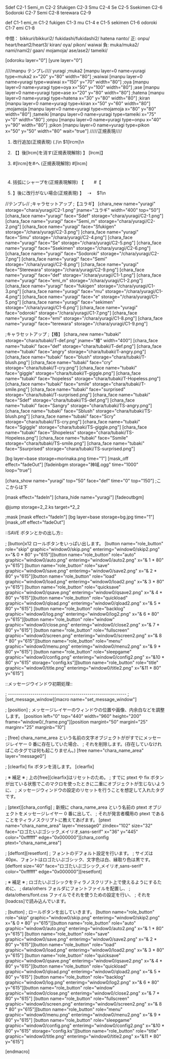 Sdef C2-1
Semi_m C2-2
Sfukigen C2-3
Smu C2-4
Se C2-5
Ssekimen C2-6
Sodoroki C2-7
Semi C2-8
terewara C2-9

def C1-1
emi_m C1-2
fukigen C1-3
mu C1-4
e C1-5
sekimen C1-6
odoroki C1-7
emi C1-8

中間：
bikkuri/bikkuri2/
fukidashi/fukidashi2/
hatena
nanto/
正:
onpu/
heart/heart2/heart3/
kiran/
oya/
pikon/
waiwai
負:
muka/muka2/
nami/nami2/
gaan/
mojamoja/
ase/ase2/
tameiki/

[odoroku layer="0"]
[yure layer="0"]

////manpu テンプレ////
yuragi
;muka2
[manpu layer=0 name=yuragi type=muka2 x="20" y="80" width="80"]
;waiwai
[manpu layer=0 name=yuragi type=waiwai x="150" y="70" width="80"]
;oya
[manpu layer=0 name=yuragi type=oya x="50" y="100" width="80"]
;ase
[manpu layer=0 name=yuragi type=ase x="20" y="80" width="80"]
;hatena
[manpu layer=0 name=yuragi type=hatena x="30" y="80" width="80"]
;kiran
[manpu layer=0 name=yuragi type=kiran x="50" y="60" width="80"]
;mojamoja
[manpu layer=0 name=yuragi type=mojamoja x="80" y="80" width="80"]
;tameiki
[manpu layer=0 name=yuragi type=tameiki x="75" y="0" width="80"]
;onpu
[manpu layer=0 name=yuragi type=onpu x="40" y="90" width="80"]
;pikon
[manpu layer=0 name=yuragi type=pikon x="50" y="50" width="80" wait="true"]
/////正規表現////

1. 改行追加(正規表現)
   (.)\n
   \$1[lrcm]\n

2. 【】後[lrcm]を消す(正規表現解除)
   】
   [lrcm]】

3. #[lrcm]を#へ (正規表現解除) #[lrcm]

   #

4. 括弧にシャープを(正規表現解除)
   【　　 #【

5. 】後に改行がない場合(正規表現)
   】　 ⇢ 　\$1\n

//テンプレ//
;キャラセットアップ
;【ユラギ】
[chara_new name="yuragi" storage="chara/yuragi/C2-1.png" jname="ユラギ" width="400" top="50"]
[chara_face name="yuragi" face="Sdef" storage="chara/yuragi/C2-1.png"]
[chara_face name="yuragi" face="Semi_m" storage="chara/yuragi/C2-2.png"]
[chara_face name="yuragi" face="Sfukigen" storage="/chara/yuragi/C2-3.png"]
[chara_face name="yuragi" face="Smu" storage="/chara/yuragi/C2-4.png"]
[chara_face name="yuragi" face="Se" storage="/chara/yuragi/C2-5.png"]
[chara_face name="yuragi" face="Ssekimen" storage="/chara/yuragi/C2-6.png"]
[chara_face name="yuragi" face="Sodoroki" storage="/chara/yuragi/C2-7.png"]
[chara_face name="yuragi" face="Semi" storage="/chara/yuragi/C2-8.png"]
[chara_face name="yuragi" face="Sterewara" storage="/chara/yuragi/C2-9.png"]
[chara_face name="yuragi" face="def" storage="/chara/yuragi/C1-1.png"]
[chara_face name="yuragi" face="emi_m" storage="/chara/yuragi/C1-2.png"]
[chara_face name="yuragi" face="fukigen" storage="/chara/yuragi/C1-3.png"]
[chara_face name="yuragi" face="mu" storage="/chara/yuragi/C1-4.png"]
[chara_face name="yuragi" face="e" storage="/chara/yuragi/C1-5.png"]
[chara_face name="yuragi" face="sekimen" storage="/chara/yuragi/C1-6.png"]
[chara_face name="yuragi" face="odoroki" storage="/chara/yuragi/C1-7.png"]
[chara_face name="yuragi" face="emi" storage="/chara/yuragi/C1-8.png"]
[chara_face name="yuragi" face="terewara" storage="/chara/yuragi/C1-9.png"]

;キャラセットアップ
;【椿】
[chara_new name="tubaki" storage="chara/tubaki/T-def.png" jname="椿" width="400"]
[chara_face name="tubaki" face="def" storage="chara/tubaki/T-def.png"]
[chara_face name="tubaki" face="angry" storage="chara/tubaki/T-angry.png"]
[chara_face name="tubaki" face="blush" storage="chara/tubaki/T-blush.png"]
[chara_face name="tubaki" face="cry" storage="chara/tubaki/T-cry.png"]
[chara_face name="tubaki" face="giggle" storage="chara/tubaki/T-giggle.png"]
[chara_face name="tubaki" face="hopeless" storage="chara/tubaki/T-Hopeless.png"]
[chara_face name="tubaki" face="smile" storage="chara/tubaki/T-smile.png"]
[chara_face name="tubaki" face="surprised" storage="chara/tubaki/T-surprised.png"]
[chara_face name="tubaki" face="Sdef" storage="chara/tubaki/TS-def.png"]
[chara_face name="tubaki" face="Sangry" storage="chara/tubaki/TS-angry.png"]
[chara_face name="tubaki" face="Sblush" storage="chara/tubaki/TS-blush.png"]
[chara_face name="tubaki" face="Scry" storage="chara/tubaki/TS-cry.png"]
[chara_face name="tubaki" face="Sgiggle" storage="chara/tubaki/TS-giggle.png"]
[chara_face name="tubaki" face="Shopeless" storage="chara/tubaki/TS-Hopeless.png"]
[chara_face name="tubaki" face="Ssmile" storage="chara/tubaki/TS-smile.png"]
[chara_face name="tubaki" face="Ssurprised" storage="chara/tubaki/TS-surprised.png"]

[bg layer=base storage=morinaka.png time="1"]
[mask_off effect="fadeOut"]
[fadeinbgm storage="神域.ogg" time="1000" loop="true"]

[chara_show name="yuragi" top="50" face="def" time="0" top="150"]
;ここからは下

[mask effect="fadeIn"]
[chara_hide name="yuragi"]
[fadeoutbgm]

@jump storage=2_2.ks target=*2_2

;mask
[mask effect="fadeIn"]
[bg layer=base storage=bg.jpg time="1"]
[mask_off effect="fadeOut"]

::SAVE ボタンとかの出し方::

; [button]x12 ロールボタンをいっぱい出します。
[button name="role_button" role="skip" graphic="window0/skip.png" enterimg="window0/skip2.png" x="& 0 \* 80" y="615"][button name="role_button" role="auto" graphic="window0/auto.png" enterimg="window0/auto2.png" x="& 1 * 80" y="615"]
[button name="role_button" role="save" graphic="window0/save.png" enterimg="window0/save2.png" x="& 2 \* 80" y="615"][button name="role_button" role="load" graphic="window0/load.png" enterimg="window0/load2.png" x="& 3 * 80" y="615"]
[button name="role_button" role="quicksave" graphic="window0/qsave.png" enterimg="window0/qsave2.png" x="& 4 \* 80" y="615"][button name="role_button" role="quickload" graphic="window0/qload.png" enterimg="window0/qload2.png" x="& 5 * 80" y="615"]
[button name="role_button" role="backlog" graphic="window0/log.png" enterimg="window0/log2.png" x="& 6 \* 80" y="615"][button name="role_button" role="window" graphic="window0/close.png" enterimg="window0/close2.png" x="& 7 * 80" y="615"]
[button name="role_button" role="fullscreen" graphic="window0/screen.png" enterimg="window0/screen2.png" x="& 8 \* 80" y="615"][button name="role_button" role="menu" graphic="window0/menu.png" enterimg="window0/menu2.png" x="& 9 * 80" y="615"]
[button name="role_button" role="sleepgame" graphic="window0/config.png" enterimg="window0/config2.png" x="&10 \* 80" y="615" storage="config.ks"][button name="role_button" role="title" graphic="window0/title.png" enterimg="window0/title2.png" x="&11 * 80" y="615"]

::メッセージウインドウ初期処理::

; ----------------------------------------------------------
; [set_message_window][macro name="set_message_window"]

; [position]
; メッセージレイヤーのウィンドウの位置や画像、内余白などを調整します。
[position left="0" top="440" width="960" height="200" frame="window0/\_frame.png"][position margint="50" marginl="25" marginr="25" marginb="10"]

; [free] chara_name_area という名前の文字オブジェクトががすでにメッセージレイヤー 0 番に存在していた場合、
; それを削除します。(存在していなければこのタグでは何も起こりません。)
[free name="chara_name_area" layer="message0"]

; [clearfix] fix ボタンを消します。
[clearfix]

; ※ 補足 ※
; 上の[free][clearfix]はリセットのため。
; すでに ptext や fix ボタンが出ている状態でこのマクロを使ったときに二重にオブジェクトが生じないように、
; メッセージウィンドウの設定のリセットを行うことを想定して入れたタグです。

; [ptext][chara_config]
; 新規に chara_name_area という名前の ptext オブジェクトをメッセージレイヤー 0 番に出して、
; それが発言者欄用の ptext であることをティラノスクリプトに教えてあげます。
[ptext name="chara_name_area" layer="message0" zindex="102" size="32" face="ロゴたいぷゴシック,メイリオ,sans-serif" x="36" y="445" color="0xffffff" edge="0x000000"][chara_config ptext="chara_name_area"]

; [deffont][resetfont]
; フォントのデフォルト設定を行います。
; サイズは 40px、フォントはロゴたいぷゴシック、文字色は白、縁取り色は黒です。
[deffont size="40" face="ロゴたいぷゴシック,メイリオ,sans-serif" color="0xffffff" edge="0x000000"][resetfont]

; ※ 補足 ※
; ロゴたいぷゴシックをティラノスクリプト上で使えるようにするために、
; data/others フォルダにフォントファイルを配置し、
; data/others/font.css ファイルでそれを使うための設定を行い、
; それを[loadcss]で読み込んでいます。

; [button]
; ロールボタンを出していきます。
[button name="role_button" role="skip" graphic="window0/skip.png" enterimg="window0/skip2.png" x="& 0 \* 80" y="615"][button name="role_button" role="auto" graphic="window0/auto.png" enterimg="window0/auto2.png" x="& 1 * 80" y="615"]
[button name="role_button" role="save" graphic="window0/save.png" enterimg="window0/save2.png" x="& 2 \* 80" y="615"][button name="role_button" role="load" graphic="window0/load.png" enterimg="window0/load2.png" x="& 3 * 80" y="615"]
[button name="role_button" role="quicksave" graphic="window0/qsave.png" enterimg="window0/qsave2.png" x="& 4 \* 80" y="615"][button name="role_button" role="quickload" graphic="window0/qload.png" enterimg="window0/qload2.png" x="& 5 * 80" y="615"]
[button name="role_button" role="backlog" graphic="window0/log.png" enterimg="window0/log2.png" x="& 6 \* 80" y="615"][button name="role_button" role="window" graphic="window0/close.png" enterimg="window0/close2.png" x="& 7 * 80" y="615"]
[button name="role_button" role="fullscreen" graphic="window0/screen.png" enterimg="window0/screen2.png" x="& 8 \* 80" y="615"][button name="role_button" role="menu" graphic="window0/menu.png" enterimg="window0/menu2.png" x="& 9 * 80" y="615"]
[button name="role_button" role="sleepgame" graphic="window0/config.png" enterimg="window0/config2.png" x="&10 \* 80" y="615" storage="config.ks"][button name="role_button" role="title" graphic="window0/title.png" enterimg="window0/title2.png" x="&11 * 80" y="615"]

[endmacro]
